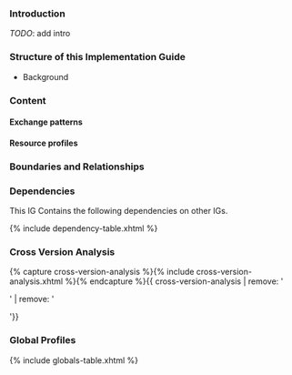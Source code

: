 ### Introduction
*TODO*: add intro

### Structure of this Implementation Guide
- Background

### Content
#### Exchange patterns
#### Resource profiles

### Boundaries and Relationships

### Dependencies

This IG Contains the following dependencies on other IGs.

{% include dependency-table.xhtml %}

### Cross Version Analysis

{% capture cross-version-analysis %}{% include cross-version-analysis.xhtml %}{% endcapture %}{{ cross-version-analysis | remove: '<p>' | remove: '</p>'}}

### Global Profiles

{% include globals-table.xhtml %}
